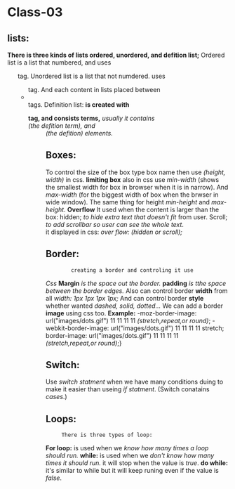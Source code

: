  #            Class-03

 ## lists:

 **There is three kinds of lists ordered, unordered, and defition list;**
 Ordered list is a list that numbered, and uses <ol> tag.
 Unordered list is a list that not numdered. uses <ul> tag.
 And each content in  lists placed between <li></li> tags.
 Definition list: 
  **is created with <dl> tag, and consists terms,**
  *usually it contains <dt>(the defition term),*
  *and <dd>(the defition) elements.*
 
 ## Boxes:
 To control the size of the box type box name then use *(height, width)* in css.
 **limiting box** also in css use *min-width*
                (shows the smallest width for box in browser when it is in narrow).
                And *max-width* (for the biggest width of box when the brwser in wide window).
                The same thing for height *min-height* and *max-height*.
   **Overflow** It used when the content is larger than the box:
                hidden; *to hide extra text that doesn't fit* from user.
                Scroll; *to add scrollbar so user can see the whole text*.  
                it displayed in css: *over flow: (hidden or scroll);*    
## Border:
            creating a border and controling it use 
*Css*
   **Margin** *is the space out the border.*
    **padding** *is tthe space between the border edges.*
     Also can control border **width** from all  *width: 1px 1px 1px 1px;*
     And can control border **style** whether wanted *dashed, solid, dotted...*
     We can add a border **image** using css too.
     **Example:**
     -moz-border-image: url("images/dots.gif")
      11 11 11 11 *(stretch,repeat,or round)*;
      -webkit-border-image: url("images/dots.gif")
      11 11 11 11 stretch;
      border-image: url("images/dots.gif")
      11 11 11 11 *(stretch,repeat,or round)*;}


 ## Switch: 
   Use *switch statment* when we have many conditions 
   duing to make it easier than useing *if statment*.
   (Switch conatains *cases*.)

## Loops: 
         There is three types of loop:
   **For loop:** is used when we *know how many times a loop should run.*
   **while:**  is used when we *don't know how many times it should run.*
               it will stop when the value is *true*.
   **do while:** it's similar to while but it will keep runing 
                 even if the value is *false*.



